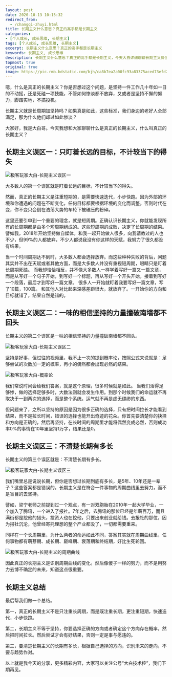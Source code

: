 ```yaml
---
layout: post
date: 2020-10-13 10:15:32
redirect_from:
  - /changqi-zhuyi.html
title: 长期主义什么意思？真正的高手都是长期主义
categories:
- [个人成长, 成长思维, 长期主义]
tags: [个人成长, 成长思维, 长期主义]
excerpt: 长期主义什么意思？真正的高手都是长期主义
keywords: 长期主义, 成长思维
description: 长期主义什么意思？真正的高手都是长期主义，今天大白详细聊聊长期主义价值观。
topmost: true
original: true
image: https://pic.rmb.bdstatic.com/bjh/ca8b7ea2a00fc93a83375aced73efd27.png
---
```


嗯，什么是真正的长期主义？你是否想过这个问题，是坚持一件工作几十年如一日的不动摇，还是死磕一项技能，不管如何惨淡都不放弃，又或者是坚持不懈的努力，脚踏实地，不搞投机。

长期主义就是长周期加坚持吗？如果真是如此，这些标准，我们身边的老好人全部满足，那为什么他们却过如此惨淡？

大家好，我是大白哥。今天我想和大家聊聊什么是真正的长期主义，什么叫真正的长期主义？


## 长期主义误区一：只盯着长远的目标，不计较当下的得失

![极客玩家大白-长期主义误区一](https://pic.rmb.bdstatic.com/bjh/ca8b7ea2a00fc93a83375aced73efd27.png "极客玩家大白")


大多数人的第一个误区就是盯着长远的目标，不计较当下的得失。

然而，真正的长期主义是注重短期的，是需要快速迭代，小步快跑。因为外部的环境和你遭遇的问题在不断变化，任何目标都要根据环境的变化而调整。否则时代在变，你不变只会倒在浩荡大势的车轮下被碾压的粉碎。

这里还要引申到一个重要的理念，就是短周期。正确认识长期主义，你就能发现所有的长周期都是由多个短周期组成的。这些短周期的成败，决定了长周期的结果。
譬如我，2018年开始坚持做自媒体，和我一起开始做人很多，向我请教过的人也不少，但99%的人都放弃，不少人都说我没有你这样的天赋，我努力了很久都没有结果。

当一个时间周期达不到时，大多数人都会选择放弃。而这些种种失败的背后，问题其实并不出在天赋或者其他方面，而是大多数人并没有重视短周期，眼睛只是盯着长周期死磕。
而我却恰恰相反，并不像大多数人一样学着写好一篇又一篇文章，而是从写好一个句子开始，到写好一个标题，再从写好一个开头开始，接着到写好一个段落，最后才到写好一篇文章。
很多人一开始就盯着我要写好一篇文章，写了10篇，100篇。
和其他人对比起来深感差距很大，就放弃了。一开始你的方向和目标就错了，结果自然是错的。



## 长期主义误区二：一味的相信坚持的力量撞破南墙都不回头

长期主义的第二个误区是一味的相信坚持的力量撞破南墙都不回头。

![极客玩家大白-长期主义误区二](https://pic.rmb.bdstatic.com/bjh/f2a8b345ff69bd93f7a8839e0bfbd6b6.png "极客玩家大白")


坚持是好事，但过往的视频里，我不止一次的提到概率论，按照公式来说就是：足够尝试的次数加一定的概率，再小的偶然都会出现必然的结果。

![极客玩家大白-概率论](https://pic.rmb.bdstatic.com/bjh/a7f04730717a598ae34ffcb24f499493.png "极客玩家大白")

我们常说时间会给我们答案，就是这个原理，很多时候就是如此。
当我们活得足够惨，做的选择足够多时，大数法则就会发生作用。到那个时候我们的命运就不再取决于一到两次的选择，而是整个系统。运气就不再是虚无缥缈的东西。

但问题来了，之所以坚持的原因是因为很多正确的选择，只有把时间拉长才能看到结果，而不是拉长时间，错误的选择也能开出奇迹的花朵。你首先要清楚你的抉择和方向是正确的，然后再坚持，在长时间的周期里才能将偶然变成必然，否则成功率0%的事情在10年里坚持1万字，结果还是0。



## 长期主义误区三：不清楚长期有多长

长期主义的第三个误区就是：不清楚长期有多长。

![极客玩家大白-长期主义误区三](https://pic.rmb.bdstatic.com/bjh/0cf0dbc0882bf6b49ef64d2b52e3fb98.png "极客玩家大白")

我们嘴里总是说说长期，但你是否想过长期到底有多长，是5年、10年还是一辈子？这些答案都是错误的。长期主义是在符合一件事物的周期曲线里去努力，而不是盲目的去坚持。

譬如，梁宁老师之前提到过一个观点，有一对双胞胎在2010年一起大学毕业，一个加入了腾讯，一个进入了报社。7年之后，去腾讯的那位已经是年薪百万，而且满街都是挖他的猎头，投资人也在挖他，只要出来创业就给钱。去报社的那位，因为报社沉沦，他曾经寄托理想的整个产业都没了，一切都需要重来。

同样在一个长周期里，为什么两者的命运如此不同，答案其实就在周期曲线里，任何事物都有萌芽期、成长期、巅峰期、衰落期和终结期，好比生死轮回。

![极客玩家大白-长期主义的周期曲线](https://pic.rmb.bdstatic.com/bjh/69a38e1df952c2e0bfa42f5e63906fd4.png "极客玩家大白")

因此真正的长期主义是识别周期曲线的变化。然后像傻子一样的努力，而不是用努力去博不确定的未来，知道这点很重要。



## 长期主义总结

最后帮我们做一个总结。

第一，真正的长期主义不是只注重长周期，而是既注重长期，更注重短期，快速迭代，小步快跑。

第二，长期主义不等于坚持，你要选择正确的方向或者确定这个方向存在概率，然后把时间拉长。然后尝试才会有好结果，否则一定是事与愿违的。

第三，要清楚长期主义的长期有多长，根据自己选择的方向，识别未来的走向，不要与趋势作对。


以上就是我今天的分享，更多精彩内容，大家可以关注公号“大白技术控”，我们下期再见。
